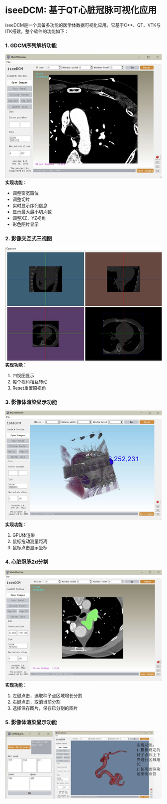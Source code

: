 # iseeDCM: 基于QT心脏冠脉可视化应用
iseeDCM是一个具备多功能的医学体数据可视化应用。它基于C++、QT、VTK与ITK搭建。整个软件的功能如下：
### 1. GDCM序列解析功能
![alt text](imgs/image.png)
**实现功能：**
- 调整窗宽窗位
- 调整切片
- 实时显示序列信息
- 显示最大最小切片数
- 调整XZ，YZ视角
- 彩色图片显示
### 2. 影像交互式三视图
![alt text](imgs/image2.png)
**实现功能：**
1. 四视图显示
2. 每个视角相互转动
3. Reset重置原视角
### 3. 影像体渲染显示功能
![alt text](imgs/image3.png)
**实现功能：**
1. GPU体渲染
2. 鼠标拖动测量距离
3. 鼠标点击显示坐标
### 4. 心脏冠脉2d分割
![alt text](imgs/image4.png)
**实现功能：**
1. 左键点击，选取种子点区域增长分割
2. 右键点击，取消当前分割
3. 选择保存图片，保存已分割的图片
### 5. 影像体渲染显示功能
![alt text](imgs/image5.png)
